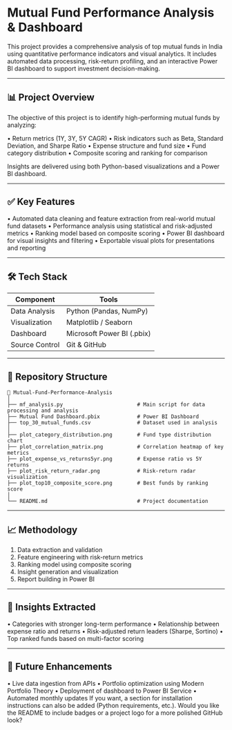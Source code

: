 # Mutual Fund Performance Analysis & Dashboard

This project provides a comprehensive analysis of top mutual funds in India using quantitative performance indicators and visual analytics. It includes automated data processing, risk-return profiling, and an interactive Power BI dashboard to support investment decision-making.

---

## 📊 Project Overview

The objective of this project is to identify high-performing mutual funds by analyzing:

• Return metrics (1Y, 3Y, 5Y CAGR)
• Risk indicators such as Beta, Standard Deviation, and Sharpe Ratio
• Expense structure and fund size
• Fund category distribution
• Composite scoring and ranking for comparison

Insights are delivered using both Python-based visualizations and a Power BI dashboard.

---

## ✅ Key Features

• Automated data cleaning and feature extraction from real-world mutual fund datasets
• Performance analysis using statistical and risk-adjusted metrics
• Ranking model based on composite scoring
• Power BI dashboard for visual insights and filtering
• Exportable visual plots for presentations and reporting

---

## 🛠️ Tech Stack

| Component      | Tools                      |
| -------------- | -------------------------- |
| Data Analysis  | Python (Pandas, NumPy)     |
| Visualization  | Matplotlib / Seaborn       |
| Dashboard      | Microsoft Power BI (.pbix) |
| Source Control | Git & GitHub               |

---

## 📂 Repository Structure

```
📁 Mutual-Fund-Performance-Analysis
│
├── mf_analysis.py                        # Main script for data processing and analysis
├── Mutual Fund Dashboard.pbix            # Power BI Dashboard
├── top_30_mutual_funds.csv               # Dataset used in analysis
│
├── plot_category_distribution.png        # Fund type distribution chart
├── plot_correlation_matrix.png           # Correlation heatmap of key metrics
├── plot_expense_vs_returns5yr.png        # Expense ratio vs 5Y returns
├── plot_risk_return_radar.png            # Risk-return radar visualization
├── plot_top10_composite_score.png        # Best funds by ranking score
│
└── README.md                             # Project documentation
```

---

## 📈 Methodology

1. Data extraction and validation
2. Feature engineering with risk-return metrics
3. Ranking model using composite scoring
4. Insight generation and visualization
5. Report building in Power BI

---

## 🧠 Insights Extracted

• Categories with stronger long-term performance
• Relationship between expense ratio and returns
• Risk-adjusted return leaders (Sharpe, Sortino)
• Top ranked funds based on multi-factor scoring

---

## 🚀 Future Enhancements

• Live data ingestion from APIs
• Portfolio optimization using Modern Portfolio Theory
• Deployment of dashboard to Power BI Service
• Automated monthly updates
If you want, a section for installation instructions can also be added (Python requirements, etc.). Would you like the README to include badges or a project logo for a more polished GitHub look?
